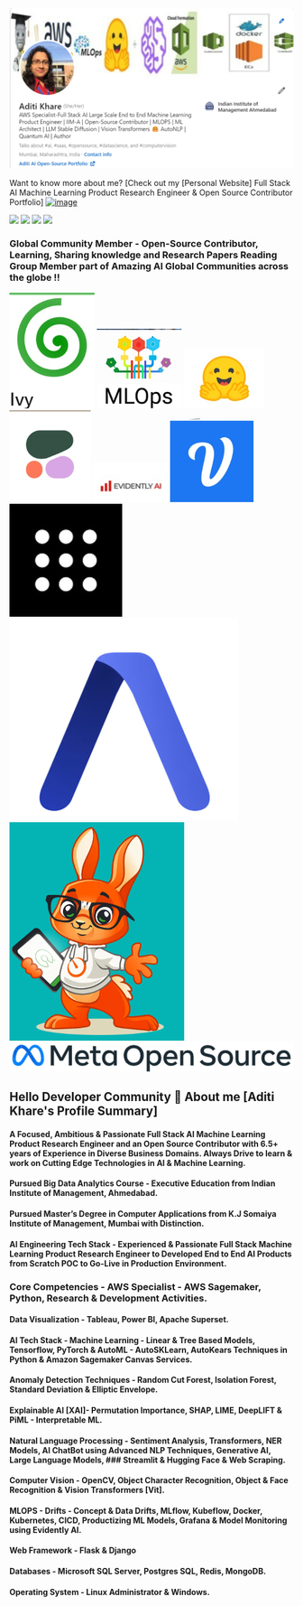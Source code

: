 

<a href="https://aditikhare007.github.io/Aditi_Khare_Full_Stack_AI_Machine_Learning_Product_Engineer_Portfolio.github.io/" target="_blank"><img src="https://github.com/aditikhare007/aditikhare007/blob/main/Final_Github_Background_Profile_Image_Open_Source_Contributor.png" /></a>


Want to know more about me? [Check out my [Personal Website] Full Stack AI Machine Learning Product Research Engineer & Open Source Contributor Portfolio] 
<a href="https://aditikhare007.github.io/Aditi_Khare_Full_Stack_AI_Machine_Learning_Product_Engineer_Portfolio.github.io/" target="_blank"><img width="135" alt="image" src="https://user-images.githubusercontent.com/76804577/232485216-b04e4d81-c1b3-4085-9678-89fd9c2e6257.png" /></a>
  
[<img src="https://img.shields.io/badge/LinkedIn-0077B5?style=for-the-badge&logo=linkedin&logoColor=white">](<https://www.linkedin.com/in/aditi-khare-5840977b/>)
[<img src="https://img.shields.io/badge/Twitter-1DA1F2?style=for-the-badge&logo=twitter&logoColor=white">](<https://twitter.com/AditiKh32506701/>)
[<img src="https://img.shields.io/badge/Gmail-D14836?style=for-the-badge&logo=gmail&logoColor=white">](<aditikhare007@gmail.com>)
[<img src="https://img.shields.io/badge/Medium-12100E?style=for-the-badge&logo=medium&logoColor=white">](<https://medium.com/@aditikhare007>)

### Global Community Member - Open-Source Contributor, Learning, Sharing knowledge and Research Papers Reading Group Member part of Amazing AI Global Communities across the globe !! 

<a href="https://lets-unify.ai/" target="_blank"><img src="https://raw.githubusercontent.com/aditikhare007/aditikhare007/main/Ivy_Image.png" /></a>
<a href="https://www.linkedin.com/company/mlops-learners/" target="_blank"><img src="https://raw.githubusercontent.com/aditikhare007/aditikhare007/main/MLOPS.png" /></a>
<a href="https://www.linkedin.com/company/huggingface/mycompany/" target="_blank"><img src="https://raw.githubusercontent.com/aditikhare007/aditikhare007/main/Hugging_Face.png" /></a>
<a href="https://www.linkedin.com/company/cohere-ai/mycompany/" target="_blank"><img src="https://raw.githubusercontent.com/aditikhare007/aditikhare007/main/Cohere.png" /></a>
<a href="https://www.linkedin.com/company/evidently-ai/" target="_blank"><img src="https://raw.githubusercontent.com/aditikhare007/aditikhare007/main/Evidently_AI.png" /></a>
<a href="https://www.linkedin.com/company/voiceflowhq/mycompany/" target="_blank"><img src="https://raw.githubusercontent.com/aditikhare007/aditikhare007/main/Voiceflow.png" /></a>
<a href="https://www.linkedin.com/company/perplexity-ai/" target="_blank"><img src="https://raw.githubusercontent.com/aditikhare007/aditikhare007/main/Perplexity%20AI.jpg" /></a>
<a href="https://www.linkedin.com/company/assemblyai/mycompany/" target="_blank"><img src="https://raw.githubusercontent.com/aditikhare007/aditikhare007/main/Assembly%20AI.png" /></a>
<a href="https://www.linkedin.com/company/eddiehub/" target="_blank"><img src="https://raw.githubusercontent.com/aditikhare007/aditikhare007/main/eddiehub.png" /></a>
<a href="https://www.linkedin.com/showcase/meta-open-source/" target="_blank"><img src="https://raw.githubusercontent.com/aditikhare007/aditikhare007/main/Meta_Open_Source.png" /></a>

## Hello Developer Community 👋 About me [Aditi Khare's Profile Summary] 

#### A Focused, Ambitious & Passionate Full Stack AI Machine Learning Product Research Engineer and an Open Source Contributor with 6.5+ years of Experience in Diverse Business Domains. Always Drive to learn & work on Cutting Edge Technologies in AI & Machine Learning.
#### Pursued Big Data Analytics Course - Executive Education from Indian Institute of Management, Ahmedabad.
#### Pursued Master’s Degree in Computer Applications from K.J Somaiya Institute of Management, Mumbai with Distinction.
#### AI Engineering Tech Stack - Experienced & Passionate Full Stack Machine Learning Product Research Engineer to Developed End to End AI Products from Scratch POC to Go-Live in Production Environment.
### Core Competencies - AWS Specialist - AWS Sagemaker, Python, Research & Development Activities.
#### Data Visualization - Tableau, Power BI, Apache Superset.
#### AI Tech Stack - Machine Learning - Linear & Tree Based Models, Tensorflow, PyTorch & AutoML - AutoSKLearn, AutoKears Techniques in Python & Amazon Sagemaker Canvas Services.
#### Anomaly Detection Techniques - Random Cut Forest, Isolation Forest, Standard Deviation & Elliptic Envelope.
#### Explainable AI [XAI]- Permutation Importance, SHAP, LIME, DeepLIFT & PiML - Interpretable ML.
#### Natural Language Processing - Sentiment Analysis, Transformers, NER Models, AI ChatBot using Advanced NLP Techniques, Generative AI, Large Language Models, ### Streamlit & Hugging Face & Web Scraping.
#### Computer Vision - OpenCV, Object Character Recognition, Object & Face Recognition & Vision Transformers [Vit].
#### MLOPS - Drifts - Concept & Data Drifts, MLflow, Kubeflow, Docker, Kubernetes, CICD, Productizing ML Models, Grafana & Model Monitoring using Evidently AI.
#### Web Framework - Flask & Django
#### Databases - Microsoft SQL Server, Postgres SQL, Redis, MongoDB.
#### Operating System - Linux Administrator & Windows.








